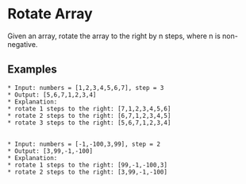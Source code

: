 # Rotate Array
Given an array, rotate the array to the right by n steps, where n is non-negative.

## Examples
    * Input: numbers = [1,2,3,4,5,6,7], step = 3
    * Output: [5,6,7,1,2,3,4]
    * Explanation:
    * rotate 1 steps to the right: [7,1,2,3,4,5,6]
    * rotate 2 steps to the right: [6,7,1,2,3,4,5]
    * rotate 3 steps to the right: [5,6,7,1,2,3,4]
## 
    * Input: numbers = [-1,-100,3,99], step = 2
    * Output: [3,99,-1,-100]
    * Explanation:
    * rotate 1 steps to the right: [99,-1,-100,3]
    * rotate 2 steps to the right: [3,99,-1,-100]